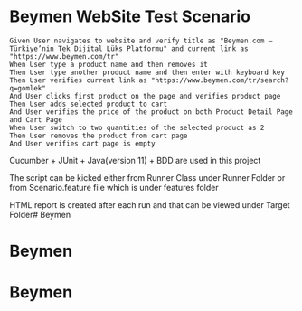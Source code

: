 # Beymen WebSite Test Scenario

    Given User navigates to website and verify title as "Beymen.com – Türkiye’nin Tek Dijital Lüks Platformu" and current link as "https://www.beymen.com/tr"
    When User type a product name and then removes it
    Then User type another product name and then enter with keyboard key
    Then User verifies current link as "https://www.beymen.com/tr/search?q=gomlek"
    And User clicks first product on the page and verifies product page
    Then User adds selected product to cart
    And User verifies the price of the product on both Product Detail Page and Cart Page
    When User switch to two quantities of the selected product as 2
    Then User removes the product from cart page
    And User verifies cart page is empty

Cucumber + JUnit + Java(version 11) + BDD are used in this project

The script can be kicked either from Runner Class under Runner Folder or from Scenario.feature file which is under features folder


HTML report is created after each run and that can be viewed under Target Folder# Beymen
# Beymen
# Beymen
